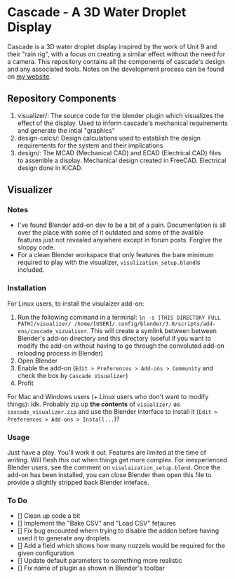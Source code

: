 # Cascade - A 3D Water Droplet Display
Cascade is a 3D water droplet display inspired by the work of Unit 9 and their "rain rig", with a focus on creating a similar effect without the need for a camera. This repository contains all the components of cascade's design and any associated tools. Notes on the development process can be found on [my website](https://www.tobythomson.co.uk).

## Repository Components
1. visualizer/: The source code for the blender plugin which visualizes the effect of the display. Used to inform cascade's mechanical requirements and generate the intial "graphics"
2. design-calcs/: Design calculations used to establish the design requirements for the system and their implications
3. design/: The MCAD (Mechanical CAD) and ECAD (Electrical CAD) files to assemble a display. Mechanical design created in FreeCAD. Electrical design done in KiCAD.

## Visualizer
### Notes
* I've found Blender add-on dev to be a bit of a pain. Documentation is all over the place with some of it outdated and some of the avalible features just not revealed anywhere except in forum posts. Forgive the sloppy code.
* For a clean Blender workspace that only features the bare minimum required to play with the visualizer, `visulization_setup.blend`is included.

### Installation
For Linux users, to install the visulaizer add-on:
1. Run the following command in a terminal:
`ln -s [THIS DIRECTORY FULL PATH]/visualizer/ /home/[USER]/.config/blender/3.0/scripts/add-ons/cascade_vizualiser`. This will create a symlink between between Blender's add-on directory and this directory (useful if you want to modify the add-on without having to go through the convoluted add-on reloading process in Blender)
2. Open Blender
3. Enable the add-on (`Edit > Preferences > Add-ons > Community` and check the box by `Cascade Visualizer`)
4. Profit

For Mac and Windows users (+ Linux users who don't want to modify things): idk. Probably zip up **the contents** of `visualizer/` as `cascade_visualizer.zip` and use the Blender interface to install it (`Edit > Preferences > Add-ons > Install...`)?

### Usage
Just have a play. You'll work it out. Features are limited at the time of writing. Will flesh this out when things get more complex. For inexperienced Blender users, see the comment on `visulaization_setup.blend`. Once the add-on has been installed, you can close Blender then open this file to provide a slightly stripped back Blender inteface.

### To Do
* [] Clean up code a bit
* [] Implement the "Bake CSV" and "Load CSV" fetaures
* [] Fix bug encounted whern trying to disable the addon before having used it to generate any droplets
* [] Add a field which shows how many nozzels would be required for the given configuration
* [] Update default parameters to something more realistic
* [] Fix name of plugin as shown in Blender's toolbar